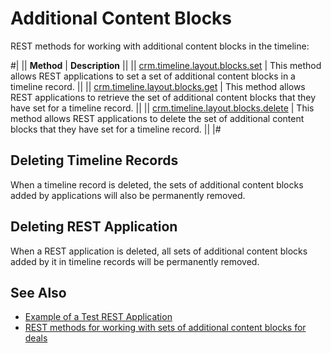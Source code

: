 # Additional Content Blocks

REST methods for working with additional content blocks in the timeline:

#|
|| **Method** | **Description** ||
|| [crm.timeline.layout.blocks.set](./crm-timeline-layout-blocks-set.md) | This method allows REST applications to set a set of additional content blocks in a timeline record. ||
|| [crm.timeline.layout.blocks.get](./crm-timeline-layout-blocks-get.md) | This method allows REST applications to retrieve the set of additional content blocks that they have set for a timeline record. ||
|| [crm.timeline.layout.blocks.delete](./crm-timeline-layout-blocks-delete.md) | This method allows REST applications to delete the set of additional content blocks that they have set for a timeline record. ||
|#

## Deleting Timeline Records

When a timeline record is deleted, the sets of additional content blocks added by applications will also be permanently removed.

## Deleting REST Application

When a REST application is deleted, all sets of additional content blocks added by it in timeline records will be permanently removed.

## See Also

- [Example of a Test REST Application](./content-blocks-test-app.md)
- [REST methods for working with sets of additional content blocks for deals](../activities/layout-blocks/index.md)